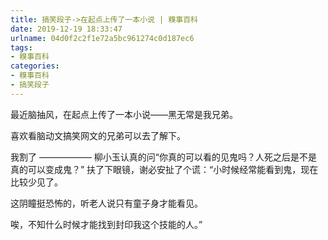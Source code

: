 ```yaml
---
title: 搞笑段子->在起点上传了一本小说 | 糗事百科
date: 2019-12-19 18:33:47
urlname: 04d0f2c2f1e72a5bc961274c0d187ec6
tags: 
- 糗事百科
categories:
- 糗事百科
- 搞笑段子
---
```

最近脑抽风，在起点上传了一本小说——黑无常是我兄弟。

喜欢看脑动文搞笑网文的兄弟可以去了解下。

我割了 ——————     柳小玉认真的问“你真的可以看的见鬼吗？人死之后是不是真的可以变成鬼？”    扶了下眼镜，谢必安扯了个谎：“小时候经常能看到鬼，现在比较少见了。

这阴瞳挺恐怖的，听老人说只有童子身才能看见。

唉，不知什么时候才能找到封印我这个技能的人。”


